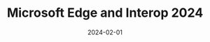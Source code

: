 ---
layout: article.njk
title: "Microsoft Edge and Interop 2024"
tags: article
date: 2024-02-01
excerpt: "In this post, Microsoft Edge is announcing our involvement in the Interop project, for the third year in a row, with the launch of Interop 2024. Once again we, together with Apple, Google, Mozilla, Igalia, and Bocoup are committing to fixing top cross-browser compatibility issues on the web platform."
thumbnail: "/assets/interop.png"
external: https://blogs.windows.com/msedgedev/2024/02/01/microsoft-edge-and-interop-2024/
---